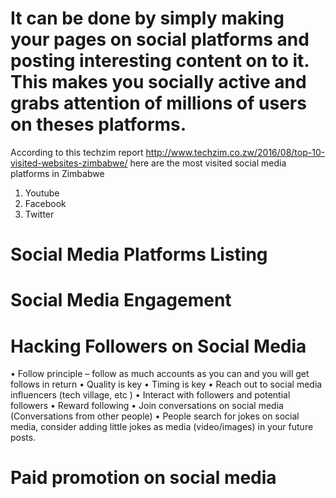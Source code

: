 # It can be done by simply making your pages on social platforms and posting interesting content on to it. This makes you socially active and grabs attention of millions of users on theses platforms.
According to this techzim report http://www.techzim.co.zw/2016/08/top-10-visited-websites-zimbabwe/ here are the most visited social media platforms in Zimbabwe
1.  Youtube 
2.  Facebook
3.  Twitter

# Social Media Platforms Listing 

# Social Media Engagement 

# Hacking Followers on Social Media 
• Follow principle – follow as much accounts as you can and you will get follows in return
• Quality is key 
• Timing is key
• Reach out to social media influencers (tech village, etc )
• Interact with followers and potential followers 
• Reward following 
• Join conversations on social media (Conversations from other people)
• People search for jokes on social media, consider adding  little jokes as media (video/images) in your future posts. 


# Paid promotion on social media 